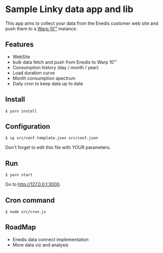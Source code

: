 # Sample Linky data app and lib

This app aims to collect your data from the Enedis customer web site and push them to a [Warp 10™](http://www.warp10.io) 
instance.

## Features

- WebSite
 - bulk data fetch and push from Enedis to Warp 10™
 - Consumption history (day / month / year)
 - Load duration curve
 - Month consumption spectrum
- Daily cron to keep data up to date

## Install

    $ yarn install
    
## Configuration

    $ cp src/conf-template.json src/conf.json
    
Don't forget to edit this file with YOUR parameters.
    
## Run
    
    $ yarn start
    
Go to http://127.0.0.1:3000.
    
## Cron command

    $ node src/cron.js

## RoadMap

- Enedis data connect implementation
- More data viz and analysis

